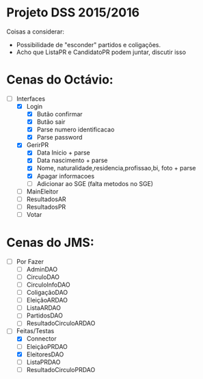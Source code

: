 # Projeto DSS 2015/2016

Coisas a considerar:
- Possibilidade de "esconder" partidos e coligações.
- Acho que ListaPR e CandidatoPR podem juntar, discutir isso

# Cenas do Octávio:

- [ ] Interfaces
  - [x] Login
    - [x] Butão confirmar
    - [x] Butão sair
    - [x] Parse numero identificacao
    - [x] Parse password
  - [x] GerirPR
    - [x] Data Inicio + parse
    - [x] Data nascimento + parse
    - [x] Nome, naturalidade,residencia,profissao,bi, foto + parse
    - [x] Apagar informacoes
    - [ ] Adicionar ao SGE (falta metodos no SGE)
  - [ ] MainEleitor
  - [ ] ResultadosAR
  - [ ] ResultadosPR
  - [ ] Votar

# Cenas do JMS:

- [ ] Por Fazer
  - [ ] AdminDAO
  - [ ] CirculoDAO
  - [ ] CirculoInfoDAO
  - [ ] ColigaçãoDAO
  - [ ] EleiçãoARDAO
  - [ ] ListaARDAO
  - [ ] PartidosDAO
  - [ ] ResultadoCirculoARDAO

- [ ] Feitas/Testas
  - [X] Connector
  - [ ] EleiçãoPRDAO
  - [X] EleitoresDAO
  - [ ] ListaPRDAO
  - [ ] ResultadoCirculoPRDAO
